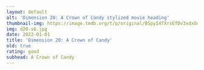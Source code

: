 ```yaml
---
layout: default
alt: 'Dimension 20: A Crown of Candy stylized movie heading'
thumbnail-img: https://image.tmdb.org/t/p/original/BSpyI4TXrsEfDv3xdxOdIsJSwT.png
img: d20-s6.jpg
date: 2022-01-01
title: 'Dimension 20: A Crown of Candy'
old: true
rating: good
subhead: A Crown of Candy
---
```

